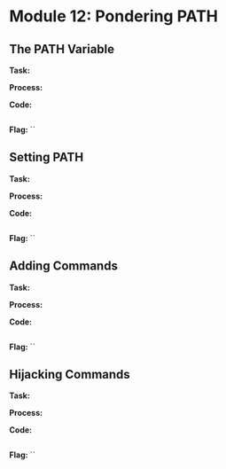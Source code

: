 # Module 12: Pondering PATH
## The PATH Variable

**Task:** 

**Process:** 

**Code:**</br>
```bash

```


**Flag:** ``
</br>

## Setting PATH

**Task:** 

**Process:** 

**Code:**</br>
```bash

```


**Flag:** ``
</br>

## Adding Commands

**Task:** 

**Process:** 

**Code:**</br>
```bash

```


**Flag:** ``
</br>

## Hijacking Commands

**Task:** 

**Process:** 

**Code:**</br>
```bash

```


**Flag:** ``
</br>
